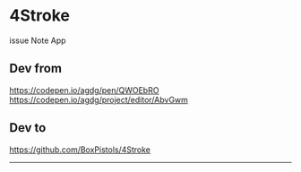 # 4Stroke

issue Note App

## Dev from

https://codepen.io/agdg/pen/QWOEbRO
https://codepen.io/agdg/project/editor/AbvGwm

## Dev to

https://github.com/BoxPistols/4Stroke

---
